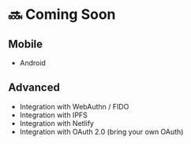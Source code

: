 # 🔜 Coming Soon

## Mobile

* Android

## Advanced

* Integration with WebAuthn / FIDO
* Integration with IPFS
* Integration with Netlify
* Integration with OAuth 2.0 \(bring your own OAuth\)

